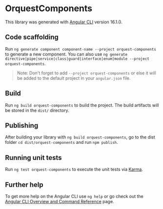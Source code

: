 # OrquestComponents

This library was generated with [Angular CLI](https://github.com/angular/angular-cli) version 16.1.0.

## Code scaffolding

Run `ng generate component component-name --project orquest-components` to generate a new component. You can also use `ng generate directive|pipe|service|class|guard|interface|enum|module --project orquest-components`.
> Note: Don't forget to add `--project orquest-components` or else it will be added to the default project in your `angular.json` file. 

## Build

Run `ng build orquest-components` to build the project. The build artifacts will be stored in the `dist/` directory.

## Publishing

After building your library with `ng build orquest-components`, go to the dist folder `cd dist/orquest-components` and run `npm publish`.

## Running unit tests

Run `ng test orquest-components` to execute the unit tests via [Karma](https://karma-runner.github.io).

## Further help

To get more help on the Angular CLI use `ng help` or go check out the [Angular CLI Overview and Command Reference](https://angular.io/cli) page.

